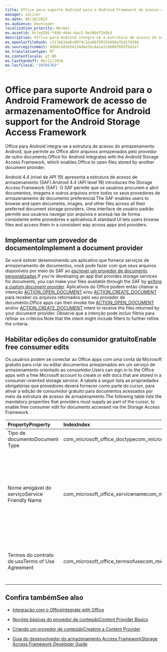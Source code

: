 ```yaml
---
title: Office para suporte Android para o Android Framework de acesso de armazenamento
manager: soliver
ms.date: 06/18/2015
ms.audience: Developer
localization_priority: Normal
ms.assetid: 9cfed295-f499-44dc-bac5-9e266df1b5b3
description: Office para Android integra-se a estrutura de acesso do armazenamento Android, que permite ao Office abrir arquivos armazenados pelo provedor de outro documento.
ms.openlocfilehash: c217eb2aa6c0974c32e60f5015449de7b157d39d
ms.sourcegitcommit: 9d60cd82b5413446e5bc8ace2cd689f683fb41a7
ms.translationtype: MT
ms.contentlocale: pt-BR
ms.lasthandoff: 06/11/2018
ms.locfileid: "19765763"
---
```

# <a name="office-for-android-support-for-the-android-storage-access-framework"></a><span data-ttu-id="e298e-103">Office para suporte Android para o Android Framework de acesso de armazenamento</span><span class="sxs-lookup"><span data-stu-id="e298e-103">Office for Android support for the Android Storage Access Framework</span></span>

<span data-ttu-id="e298e-104">Office para Android integra-se a estrutura de acesso do armazenamento Android, que permite ao Office abrir arquivos armazenados pelo provedor de outro documento.</span><span class="sxs-lookup"><span data-stu-id="e298e-104">Office for Android integrates with the Android Storage Access Framework, which enables Office to open files stored by another document provider.</span></span>
  
<span data-ttu-id="e298e-105">Android 4.4 (nível de API 19) apresenta a estrutura de acesso de armazenamento (SAF).</span><span class="sxs-lookup"><span data-stu-id="e298e-105">Android 4.4 (API level 19) introduces the Storage Access Framework (SAF).</span></span> <span data-ttu-id="e298e-106">O SAF permite que os usuários procurem e abrir documentos, imagens e outros arquivos entre todos os seus provedores de armazenamento de documento preferencial.</span><span class="sxs-lookup"><span data-stu-id="e298e-106">The SAF enables users to browse and open documents, images, and other files across all their preferred document storage providers.</span></span> <span data-ttu-id="e298e-107">Uma interface de usuário padrão permite aos usuários navegar por arquivos e acessá-las de forma consistente entre provedores e aplicativos.</span><span class="sxs-lookup"><span data-stu-id="e298e-107">A standard UI lets users browse files and access them in a consistent way across apps and providers.</span></span>
  
## <a name="implement-a-document-provider"></a><span data-ttu-id="e298e-108">Implementar um provedor de documento</span><span class="sxs-lookup"><span data-stu-id="e298e-108">Implement a document provider</span></span>

<span data-ttu-id="e298e-109">Se você estiver desenvolvendo um aplicativo que fornece serviços de armazenamento de documentos, você pode fazer com que seus arquivos disponíveis por meio do SAF ao [escrever um provedor de documento personalizadas](https://developer.android.com/guide/topics/providers/document-provider.html).</span><span class="sxs-lookup"><span data-stu-id="e298e-109">If you're developing an app that provides storage services for documents, you can make your files available through the SAF by [writing a custom document provider](https://developer.android.com/guide/topics/providers/document-provider.html).</span></span> <span data-ttu-id="e298e-110">Aplicativos do Office podem então chamar a intenção [ACTION_OPEN_DOCUMENT](https://developer.android.com/reference/android/content/Intent.html) e/ou [ACTION_CREATE_DOCUMENT](https://developer.android.com/reference/android/content/Intent.html) para receber os arquivos retornados pelo seu provedor de documento.</span><span class="sxs-lookup"><span data-stu-id="e298e-110">Office apps can then invoke the [ACTION_OPEN_DOCUMENT](https://developer.android.com/reference/android/content/Intent.html) and/or [ACTION_CREATE_DOCUMENT](https://developer.android.com/reference/android/content/Intent.html) intent to receive the files returned by your document provider.</span></span> <span data-ttu-id="e298e-111">Observe que a intenção pode incluir filtros para refinar os critérios.</span><span class="sxs-lookup"><span data-stu-id="e298e-111">Note that the intent might include filters to further refine the criteria.</span></span> 
  
## <a name="enable-free-consumer-edits"></a><span data-ttu-id="e298e-112">Habilitar edições do consumidor gratuito</span><span class="sxs-lookup"><span data-stu-id="e298e-112">Enable free consumer edits</span></span>

<span data-ttu-id="e298e-113">Os usuários podem se conectar ao Office apps com uma conta da Microsoft gratuito para criar ou editar documentos armazenados em um serviço de armazenamento orientado ao consumidor.</span><span class="sxs-lookup"><span data-stu-id="e298e-113">Users can sign in to the Office apps with a free Microsoft account to create or edit docs that are stored in a consumer-oriented storage service.</span></span> <span data-ttu-id="e298e-114">A tabela a seguir lista as propriedades obrigatórias que provedores deverá fornecer como parte do cursor, para ativar a edição de consumidor gratuito para documentos acessados por meio da estrutura de acesso de armazenamento.</span><span class="sxs-lookup"><span data-stu-id="e298e-114">The following table lists the mandatory properties that providers must supply as part of the cursor, to enable free consumer edit for documents accessed via the Storage Access Framework.</span></span>
  
|<span data-ttu-id="e298e-115">**Property**</span><span class="sxs-lookup"><span data-stu-id="e298e-115">**Property**</span></span>|<span data-ttu-id="e298e-116">**Index**</span><span class="sxs-lookup"><span data-stu-id="e298e-116">**Index**</span></span>|<span data-ttu-id="e298e-117">**Valor**</span><span class="sxs-lookup"><span data-stu-id="e298e-117">**Value**</span></span>|
|:-----|:-----|:-----|
|<span data-ttu-id="e298e-118">Tipo de documento</span><span class="sxs-lookup"><span data-stu-id="e298e-118">Document Type</span></span>  <br/> |<span data-ttu-id="e298e-119">com_microsoft_office_doctype</span><span class="sxs-lookup"><span data-stu-id="e298e-119">com_microsoft_office_doctype</span></span>  <br/> |<span data-ttu-id="e298e-120">\<consumidor\></span><span class="sxs-lookup"><span data-stu-id="e298e-120">\<consumer\></span></span>  <br/> |
|<span data-ttu-id="e298e-121">Nome amigável do serviço</span><span class="sxs-lookup"><span data-stu-id="e298e-121">Service Friendly Name</span></span>  <br/> |<span data-ttu-id="e298e-122">com_microsoft_office_servicename</span><span class="sxs-lookup"><span data-stu-id="e298e-122">com_microsoft_office_servicename</span></span>  <br/> |<span data-ttu-id="e298e-123">Qualquer nome amigável para o serviço, usado para identificar um documento na lista recente no Office apps.</span><span class="sxs-lookup"><span data-stu-id="e298e-123">Any user-friendly name for the service, used to identify a document in the Recent list in the Office apps.</span></span> <span data-ttu-id="e298e-124">Observe que a propriedade "Termos do contrato de uso" deve ser fornecida antes do nome amigável para o serviço pode ser exibido.</span><span class="sxs-lookup"><span data-stu-id="e298e-124">Note that the "Terms of Use Agreement" property must be supplied before the friendly name for the service can be displayed.</span></span>  <br/> |
|<span data-ttu-id="e298e-125">Termos do contrato de uso</span><span class="sxs-lookup"><span data-stu-id="e298e-125">Terms of Use Agreement</span></span>  <br/> |<span data-ttu-id="e298e-126">com_microsoft_office_termsofuse</span><span class="sxs-lookup"><span data-stu-id="e298e-126">com_microsoft_office_termsofuse</span></span>  <br/> |<span data-ttu-id="e298e-127">\<Eu concordar com os termos localizados emhttp://go.microsoft.com/fwlink/p/?LinkId=528381\></span><span class="sxs-lookup"><span data-stu-id="e298e-127">\<I agree to the terms located at http://go.microsoft.com/fwlink/p/?LinkId=528381\></span></span>  <br/> |
   
## <a name="see-also"></a><span data-ttu-id="e298e-128">Confira também</span><span class="sxs-lookup"><span data-stu-id="e298e-128">See also</span></span>
<span data-ttu-id="e298e-129"><a name="bk_addresources"> </a></span><span class="sxs-lookup"><span data-stu-id="e298e-129"></span></span>

- [<span data-ttu-id="e298e-130">Integração com o Office</span><span class="sxs-lookup"><span data-stu-id="e298e-130">Integrate with Office</span></span>](integrate-with-office.md)
    
- [<span data-ttu-id="e298e-131">Noções básicas do provedor de conteúdo</span><span class="sxs-lookup"><span data-stu-id="e298e-131">Content Provider Basics</span></span>](hhttps://developer.android.com/guide/topics/providers/content-provider-basics.html)
    
- [<span data-ttu-id="e298e-132">Criando um provedor de conteúdo</span><span class="sxs-lookup"><span data-stu-id="e298e-132">Creating a Content Provider</span></span>](https://developer.android.com/guide/topics/providers/content-provider-creating.html)
    
- [<span data-ttu-id="e298e-133">Guia do desenvolvedor do armazenamento Access Framework</span><span class="sxs-lookup"><span data-stu-id="e298e-133">Storage Access Framework Developer Guide</span></span>](https://developer.android.com/guide/topics/providers/document-provider.html)
    

